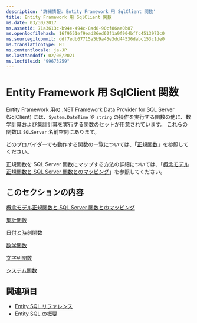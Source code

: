 ```yaml
---
description: '詳細情報: Entity Framework 用 SqlClient 関数'
title: Entity Framework 用 SqlClient 関数
ms.date: 03/30/2017
ms.assetid: 71a3613c-b94e-494c-8ad8-90cf86ae0b87
ms.openlocfilehash: 16f9551ef9ead26ed62f1a9f904bffc4513973c0
ms.sourcegitcommit: ddf7edb67715a5b9a45e3dd44536dabc153c1de0
ms.translationtype: HT
ms.contentlocale: ja-JP
ms.lasthandoff: 02/06/2021
ms.locfileid: "99673259"
---
```

# <a name="sqlclient-for-entity-framework-functions"></a>Entity Framework 用 SqlClient 関数

Entity Framework 用の .NET Framework Data Provider for SQL Server (SqlClient) には、`System.DateTime` や `string` の操作を実行する関数の他に、数学計算および集計計算を実行する関数のセットが用意されています。 これらの関数は `SQLServer` 名前空間にあります。  
  
 どのプロバイダーでも動作する関数の一覧については、「[正規関数](./language-reference/canonical-functions.md)」を参照してください。  
  
 正規関数を SQL Server 関数にマップする方法の詳細については、「[概念モデル正規関数と SQL Server 関数とのマッピング](conceptual-model-canonical-to-sql-server-functions-mapping.md)」を参照してください。  
  
## <a name="in-this-section"></a>このセクションの内容  

 [概念モデル正規関数と SQL Server 関数とのマッピング](conceptual-model-canonical-to-sql-server-functions-mapping.md)  
  
 [集計関数](aggregate-functions-sqlclient-for-entity-framework.md)  
  
 [日付と時刻関数](date-and-time-functions.md)  
  
 [数学関数](mathematical-functions.md)  
  
 [文字列関数](string-functions.md)  
  
 [システム関数](system-functions.md)  
  
## <a name="see-also"></a>関連項目

- [Entity SQL リファレンス](./language-reference/entity-sql-reference.md)
- [Entity SQL の概要](./language-reference/entity-sql-overview.md)
